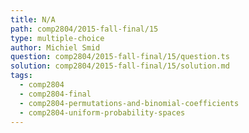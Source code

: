 ```yaml
---
title: N/A
path: comp2804/2015-fall-final/15
type: multiple-choice
author: Michiel Smid
question: comp2804/2015-fall-final/15/question.ts
solution: comp2804/2015-fall-final/15/solution.md
tags:
  - comp2804
  - comp2804-final
  - comp2804-permutations-and-binomial-coefficients
  - comp2804-uniform-probability-spaces
---
```

